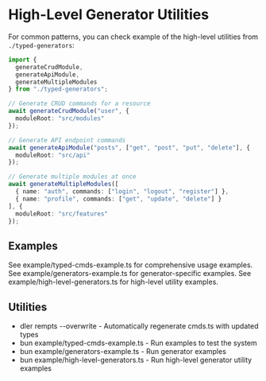 # High-Level Generator Utilities

For common patterns, you can check example of the high-level utilities from `./typed-generators`:

```typescript
import { 
  generateCrudModule, 
  generateApiModule, 
  generateMultipleModules 
} from "./typed-generators";
```

```ts
// Generate CRUD commands for a resource
await generateCrudModule("user", {
  moduleRoot: "src/modules"
});
```

```ts
// Generate API endpoint commands
await generateApiModule("posts", ["get", "post", "put", "delete"], {
  moduleRoot: "src/api"
});
```

```ts
// Generate multiple modules at once
await generateMultipleModules([
  { name: "auth", commands: ["login", "logout", "register"] },
  { name: "profile", commands: ["get", "update", "delete"] }
], {
  moduleRoot: "src/features"
});
```

## Examples

See example/typed-cmds-example.ts for comprehensive usage examples.
See example/generators-example.ts for generator-specific examples.
See example/high-level-generators.ts for high-level utility examples.

## Utilities

- dler rempts --overwrite - Automatically regenerate cmds.ts with updated types
- bun example/typed-cmds-example.ts - Run examples to test the system
- bun example/generators-example.ts - Run generator examples
- bun example/high-level-generators.ts - Run high-level generator utility examples
